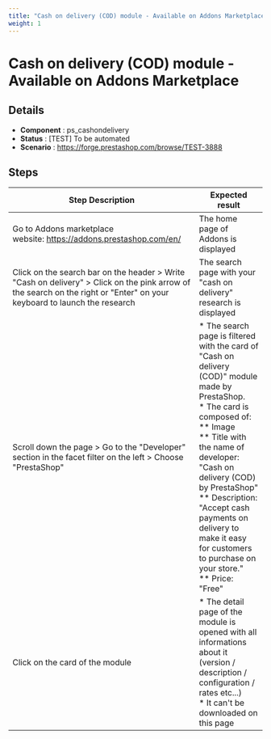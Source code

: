 ```yaml
---
title: "Cash on delivery (COD) module - Available on Addons Marketplace"
weight: 1
---
```


# Cash on delivery (COD) module - Available on Addons Marketplace
## Details
* **Component** : ps_cashondelivery
* **Status** : [TEST] To be automated
* **Scenario** : https://forge.prestashop.com/browse/TEST-3888

## Steps
| Step Description | Expected result |
| ----- | ----- |
| Go to Addons marketplace website: https://addons.prestashop.com/en/ | The home page of Addons is displayed |
| Click on the search bar on the header > Write "Cash on delivery" > Click on the pink arrow of the search on the right or "Enter" on your keyboard to launch the research | The search page with your "cash on delivery" research is displayed |
| Scroll down the page > Go to the "Developer" section in the facet filter on the left > Choose "PrestaShop" | * The search page is filtered with the card of "Cash on delivery (COD)" module made by PrestaShop.<br> * The card is composed of:<br> ** Image<br> ** Title with the name of developer: "Cash on delivery (COD) by PrestaShop"<br> ** Description: "Accept cash payments on delivery to make it easy for customers to purchase on your store."<br> ** Price: "Free" |
| Click on the card of the module | * The detail page of the module is opened with all informations about it (version / description / configuration / rates etc...)<br> * It can't be downloaded on this page |